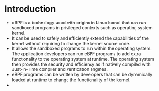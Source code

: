 # Introduction 

- eBPF is a technology used with origins in Linux kernel that can run sandboxed programs in privileged contexts such as operating system kernel.
- It can be used to safely and efficiently extend the capabilities of the kernel without requiring to change the kernel source code.
- It allows the sandboxed programs to run within the operating system. The application developers can run eBPF programs to add extra functionality to the operating system at runtime.
  The operating system then provides the security and efficiency as if natively compiled with Just-In-Time compiler and verification engines. 
- eBPF programs can be written by developers that can be dynamically loaded at runtime to change the functionality of the kernel.
- 
